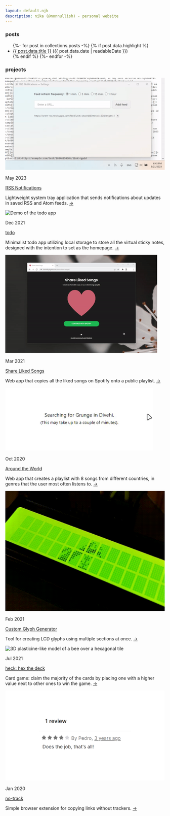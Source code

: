```yaml
---
layout: default.njk
description: nika (@nonnullish) - personal website
---
```


### posts

<ul>
    {%- for post in collections.posts -%}
        {% if post.data.highlight %}<li><a href="{{ post.url }}">{{ post.data.title }}</a> <span>({{ post.data.date | readableDate }})</span></li>{% endif %}
    {%- endfor -%}
</ul>

### projects

<div class="projects">
    <div class="item">
        <img src="/rss-notifications.gif" class="demo" alt="Demo of the RSS Notifications app"/>
        <p class="date">May 2023</p>
        <a href="https://github.com/tusindfryd/rss-notifications" class="title">RSS Notifications</a>
        <p class="description">Lightweight system tray application that sends notifications about updates in saved RSS and Atom feeds.
        <a href="https://github.com/tusindfryd/rss-notifications">→</a></p>
    </div>
    <div class="item">
        <img src="/todo.gif" class="demo" alt="Demo of the todo app"/>
        <p class="date">Dec 2021</p>
        <a href="https://github.com/tusindfryd/todo" class="title">todo </a>
        <p class="description">Minimalist todo app utilizing local storage to store all the virtual sticky notes,
            designed with the intention to set as the homepage. <a href="https://github.com/tusindfryd/todo">→</a></p>
    </div>
    <div class="item">
        <img src="/share-liked-songs.gif" class="demo" alt="Demo of the Share Liked Songs app"/>
        <p class="date">Mar 2021</p>
        <a href="https://tusindfryd.github.io/share-liked-songs/" class="title">Share Liked Songs</a>
        <p class="description">Web app that copies all the liked songs on Spotify onto a public playlist. <a href="https://tusindfryd.github.io/share-liked-songs/">→</a></p>
    </div>
    <div class="item">
        <img src="/around-the-world.gif" class="demo" alt="Demo of the Around the World app"/>
        <p class="date">Oct 2020</p>
        <a href="https://tusindfryd.github.io/around-the-world" class="title">Around the World</a>
        <p class="description">Web app that creates a playlist with 8 songs from different countries, in genres that the
            user most often listens to. <a href="https://tusindfryd.github.io/around-the-world">→</a></p>
    </div>
    <div class="item">
        <img src="/butterflies.gif" class="demo" alt="Recording of a 16x2 LCD screen showing an animation of a caterpillar turning into a butterfly"/>
        <p class="date">Feb 2021</p>
        <a href="https://tusindfryd.github.io/screenduino/" class="title">Custom Glyph Generator</a>
        <p class="description">Tool for creating LCD glyphs using multiple sections at once. <a href="https://tusindfryd.github.io/screenduino/">→</a></p>
    </div>
    <div class="item">
        <img src="/bgif.gif" class="demo" alt="3D plasticine-like model of a bee over a hexagonal tile"/>
        <p class="date">Jul 2021</p>
        <a href="https://tusindfryd.github.io/heck/" class="title">heck: hex the deck</a>
        <p class="description">Card game: claim the majority of the cards by placing one with a higher value next to
            other ones to win the game. <a href="https://tusindfryd.github.io/heck/">→</a></p>
    </div>
    <div class="item">
        <img src="/notrack.png" class="demo" alt="4 star review of the no-track extension by Pedro saying 'Does the job, that's all!'"/>
        <p class="date">Jan 2020</p>
        <a href="https://github.com/tusindfryd/no-track" class="title">no-track</a>
        <p class="description">Simple browser extension for copying links without trackers. <a href="https://github.com/tusindfryd/no-track">→</a></p>
    </div>
</div>
